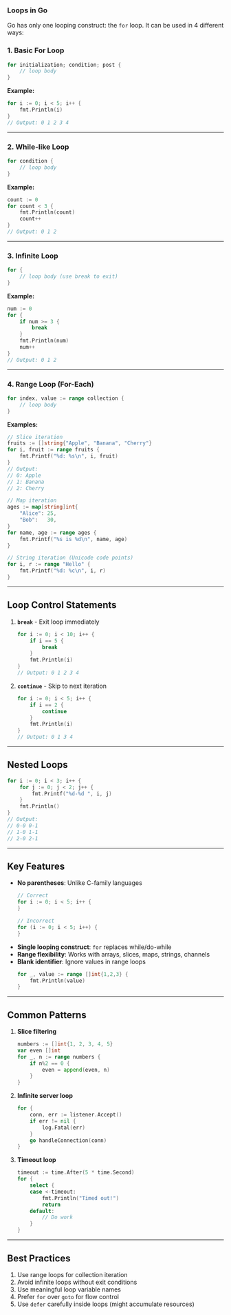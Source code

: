 ### Loops in Go
Go has only one looping construct: the `for` loop. It can be used in 4 different ways:

### 1. Basic For Loop
```go
for initialization; condition; post {
    // loop body
}
```

**Example:**
```go
for i := 0; i < 5; i++ {
    fmt.Println(i)
}
// Output: 0 1 2 3 4
```

---

### 2. While-like Loop
```go
for condition {
    // loop body
}
```

**Example:**
```go
count := 0
for count < 3 {
    fmt.Println(count)
    count++
}
// Output: 0 1 2
```

---

### 3. Infinite Loop
```go
for {
    // loop body (use break to exit)
}
```

**Example:**
```go
num := 0
for {
    if num >= 3 {
        break
    }
    fmt.Println(num)
    num++
}
// Output: 0 1 2
```

---

### 4. Range Loop (For-Each)
```go
for index, value := range collection {
    // loop body
}
```

**Examples:**
```go
// Slice iteration
fruits := []string{"Apple", "Banana", "Cherry"}
for i, fruit := range fruits {
    fmt.Printf("%d: %s\n", i, fruit)
}
// Output:
// 0: Apple
// 1: Banana
// 2: Cherry

// Map iteration
ages := map[string]int{
    "Alice": 25,
    "Bob":   30,
}
for name, age := range ages {
    fmt.Printf("%s is %d\n", name, age)
}

// String iteration (Unicode code points)
for i, r := range "Hello" {
    fmt.Printf("%d: %c\n", i, r)
}
```

---

## Loop Control Statements
1. **`break`** - Exit loop immediately
   ```go
   for i := 0; i < 10; i++ {
       if i == 5 {
           break
       }
       fmt.Println(i)
   }
   // Output: 0 1 2 3 4
   ```

2. **`continue`** - Skip to next iteration
   ```go
   for i := 0; i < 5; i++ {
       if i == 2 {
           continue
       }
       fmt.Println(i)
   }
   // Output: 0 1 3 4
   ```

---

## Nested Loops
```go
for i := 0; i < 3; i++ {
    for j := 0; j < 2; j++ {
        fmt.Printf("%d-%d ", i, j)
    }
    fmt.Println()
}
// Output:
// 0-0 0-1 
// 1-0 1-1 
// 2-0 2-1
```

---

## Key Features
- **No parentheses**: Unlike C-family languages
  ```go
  // Correct
  for i := 0; i < 5; i++ {
  }

  // Incorrect
  for (i := 0; i < 5; i++) {
  }
  ```
- **Single looping construct**: `for` replaces while/do-while
- **Range flexibility**: Works with arrays, slices, maps, strings, channels
- **Blank identifier**: Ignore values in range loops
  ```go
  for _, value := range []int{1,2,3} {
      fmt.Println(value)
  }
  ```

---

## Common Patterns
1. **Slice filtering**
   ```go
   numbers := []int{1, 2, 3, 4, 5}
   var even []int
   for _, n := range numbers {
       if n%2 == 0 {
           even = append(even, n)
       }
   }
   ```

2. **Infinite server loop**
   ```go
   for {
       conn, err := listener.Accept()
       if err != nil {
           log.Fatal(err)
       }
       go handleConnection(conn)
   }
   ```

3. **Timeout loop**
   ```go
   timeout := time.After(5 * time.Second)
   for {
       select {
       case <-timeout:
           fmt.Println("Timed out!")
           return
       default:
           // Do work
       }
   }
   ```

---

## Best Practices
1. Use range loops for collection iteration
2. Avoid infinite loops without exit conditions
3. Use meaningful loop variable names
4. Prefer `for` over `goto` for flow control
5. Use `defer` carefully inside loops (might accumulate resources)
